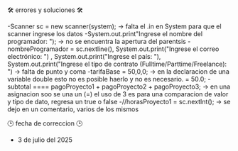 🛠️ errores y soluciones 🛠️

-Scanner sc = new scanner(system); -> falta el .in en System para que el scanner ingrese los datos
-System.out.print"Ingrese el nombre del programador: "); -> no se encuentra la apertura del parentsis
-nombreProgramador = sc.nextline(), System.out.print("Ingrese el correo electrónico: ") , System.out.print("Ingrese el país: "), System.out.print("Ingrese el tipo de contrato (Fulltime/Parttime/Freelance): ") -> falta de punto y coma
-tarifaBase = 50,0,0; -> en la declaracion de una variable double esto no es posible haerlo y no es necesario. = 50.0;
-subtotal ==== pagoProyecto1 + pagoProyecto2 + pagoProyecto3; -> en una asignacion soo se una un (=) el uso de 3 es para una comparacion de valor y tipo de dato, regresa un true o false
-//horasProyecto1 = sc.nextInt(); -> se dejo en un comentario, varios de los mismos 

🕒 fecha de correccion 🕒

- 3 de julio del 2025
